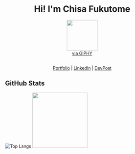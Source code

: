 <!-- Header -->
<div id="header" align="center">
<h1>Hi! I'm Chisa Fukutome</h1><img src="https://media.giphy.com/media/Wj7lNjMNDxSmc/giphy.gif" width="100" height="auto">
<br><a align="center" href="https://giphy.com/gifs/dog-miss-Wj7lNjMNDxSmc">via GIPHY</a>
</div>

<div align=center>
<br>

[Portfolio](#) | [LinkedIn](https://devpost.com/chisafukutome) | [DevPost](https://devpost.com/chisafukutome)

</div>

<!-- GitHub Stats -->
<h2>GitHub Stats</h2>

![Top Langs](https://github-readme-stats.vercel.app/api/top-langs/?username=chisafukutome&hide=javascript,css,scss,html&theme=tokyonight)
<img height="180em" src="https://github-readme-stats.vercel.app/api?username=chisafukutome&show_icons=true&hide_border=true&&count_private=true&include_all_commits=true" />
